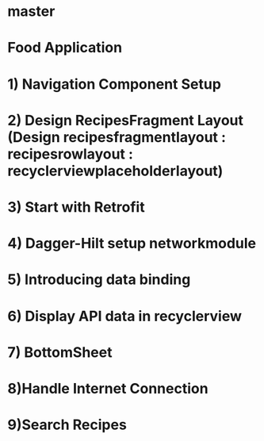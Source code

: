 ﻿# master

# Food Application
# 1) Navigation Component Setup
# 2) Design RecipesFragment Layout (Design recipesfragmentlayout : recipesrowlayout : recyclerviewplaceholderlayout)
# 3) Start with Retrofit
# 4) Dagger-Hilt setup networkmodule
# 5) Introducing data binding
# 6) Display API data in recyclerview
# 7) BottomSheet
# 8)Handle Internet Connection
# 9)Search Recipes
